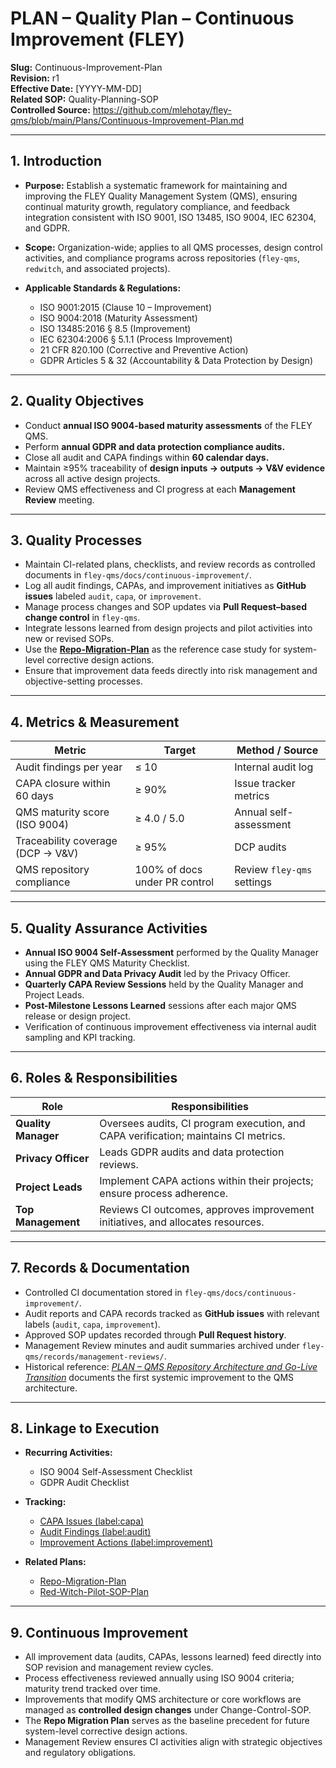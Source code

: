 # **PLAN – Quality Plan – Continuous Improvement (FLEY)**

**Slug:** Continuous-Improvement-Plan  
**Revision:** r1  
**Effective Date:** [YYYY-MM-DD]  
**Related SOP:** Quality-Planning-SOP  
**Controlled Source:** https://github.com/mlehotay/fley-qms/blob/main/Plans/Continuous-Improvement-Plan.md  

---

## **1. Introduction**

* **Purpose:**
  Establish a systematic framework for maintaining and improving the FLEY Quality Management System (QMS), ensuring continual maturity growth, regulatory compliance, and feedback integration consistent with ISO 9001, ISO 13485, ISO 9004, IEC 62304, and GDPR.

* **Scope:**
  Organization-wide; applies to all QMS processes, design control activities, and compliance programs across repositories (`fley-qms`, `redwitch`, and associated projects).

* **Applicable Standards & Regulations:**
  * ISO 9001:2015 (Clause 10 – Improvement)
  * ISO 9004:2018 (Maturity Assessment)
  * ISO 13485:2016 § 8.5 (Improvement)
  * IEC 62304:2006 § 5.1.1 (Process Improvement)
  * 21 CFR 820.100 (Corrective and Preventive Action)
  * GDPR Articles 5 & 32 (Accountability & Data Protection by Design)

---

## **2. Quality Objectives**

* Conduct **annual ISO 9004-based maturity assessments** of the FLEY QMS.
* Perform **annual GDPR and data protection compliance audits.**
* Close all audit and CAPA findings within **60 calendar days.**
* Maintain ≥95% traceability of **design inputs → outputs → V&V evidence** across all active design projects.
* Review QMS effectiveness and CI progress at each **Management Review** meeting.

---

## **3. Quality Processes**

* Maintain CI-related plans, checklists, and review records as controlled documents in `fley-qms/docs/continuous-improvement/`.
* Log all audit findings, CAPAs, and improvement initiatives as **GitHub issues** labeled `audit`, `capa`, or `improvement`.
* Manage process changes and SOP updates via **Pull Request–based change control** in `fley-qms`.
* Integrate lessons learned from design projects and pilot activities into new or revised SOPs.
* Use the **[Repo-Migration-Plan](Repo-Migration-Plan.md)** as the reference case study for system-level corrective design actions.
* Ensure that improvement data feeds directly into risk management and objective-setting processes.

---

## **4. Metrics & Measurement**

| Metric                            | Target                        | Method / Source            |
| --------------------------------- | ----------------------------- | -------------------------- |
| Audit findings per year           | ≤ 10                          | Internal audit log         |
| CAPA closure within 60 days       | ≥ 90%                         | Issue tracker metrics      |
| QMS maturity score (ISO 9004)     | ≥ 4.0 / 5.0                   | Annual self-assessment     |
| Traceability coverage (DCP → V&V) | ≥ 95%                         | DCP audits                 |
| QMS repository compliance         | 100% of docs under PR control | Review `fley-qms` settings |

---

## **5. Quality Assurance Activities**

* **Annual ISO 9004 Self-Assessment** performed by the Quality Manager using the FLEY QMS Maturity Checklist.
* **Annual GDPR and Data Privacy Audit** led by the Privacy Officer.
* **Quarterly CAPA Review Sessions** held by the Quality Manager and Project Leads.
* **Post-Milestone Lessons Learned** sessions after each major QMS release or design project.
* Verification of continuous improvement effectiveness via internal audit sampling and KPI tracking.

---

## **6. Roles & Responsibilities**

| Role                | Responsibilities                                                                    |
| ------------------- | ----------------------------------------------------------------------------------- |
| **Quality Manager** | Oversees audits, CI program execution, and CAPA verification; maintains CI metrics. |
| **Privacy Officer** | Leads GDPR audits and data protection reviews.                                      |
| **Project Leads**   | Implement CAPA actions within their projects; ensure process adherence.             |
| **Top Management**  | Reviews CI outcomes, approves improvement initiatives, and allocates resources.     |

---

## **7. Records & Documentation**

* Controlled CI documentation stored in `fley-qms/docs/continuous-improvement/`.
* Audit reports and CAPA records tracked as **GitHub issues** with relevant labels (`audit`, `capa`, `improvement`).
* Approved SOP updates recorded through **Pull Request history**.
* Management Review minutes and audit summaries archived under `fley-qms/records/management-reviews/`.
* Historical reference: *[PLAN – QMS Repository Architecture and Go-Live Transition](Repo-Migration-Plan.md)* documents the first systemic improvement to the QMS architecture.

---

## **8. Linkage to Execution**

* **Recurring Activities:**

  * ISO 9004 Self-Assessment Checklist
  * GDPR Audit Checklist

* **Tracking:**

  * [CAPA Issues (label:capa)](https://github.com/mlehotay/redwitch/issues?q=label%3Acapa)
  * [Audit Findings (label:audit)](https://github.com/mlehotay/redwitch/issues?q=label%3Aaudit)
  * [Improvement Actions (label:improvement)](https://github.com/mlehotay/redwitch/issues?q=label%3Aimprovement)

* **Related Plans:**

  * [Repo-Migration-Plan](Repo-Migration-Plan.md)
  * [Red-Witch-Pilot-SOP-Plan](Red-Witch-Pilot-SOP-Plan.md)

---

## **9. Continuous Improvement**

* All improvement data (audits, CAPAs, lessons learned) feed directly into SOP revision and management review cycles.
* Process effectiveness reviewed annually using ISO 9004 criteria; maturity trend tracked over time.
* Improvements that modify QMS architecture or core workflows are managed as **controlled design changes** under Change-Control-SOP.
* The **Repo Migration Plan** serves as the baseline precedent for future system-level corrective design actions.
* Management Review ensures CI activities align with strategic objectives and regulatory obligations.
